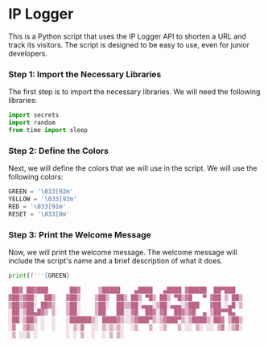  # IP Logger

This is a Python script that uses the IP Logger API to shorten a URL and track its visitors. The script is designed to be easy to use, even for junior developers.

### Step 1: Import the Necessary Libraries

The first step is to import the necessary libraries. We will need the following libraries:

```python
import secrets
import random
from time import sleep
```

### Step 2: Define the Colors

Next, we will define the colors that we will use in the script. We will use the following colors:

```python
GREEN = '\033[92m'
YELLOW = '\033[93m'
RED = '\033[91m'
RESET = '\033[0m'
```

### Step 3: Print the Welcome Message

Now, we will print the welcome message. The welcome message will include the script's name and a brief description of what it does.

```python
print(f'''{GREEN}

 ██▓ ██▓███      ██▓     ▒█████    ▄████   ▄████ ▓█████  ██▀███  
▓██▒▓██░  ██▒   ▓██▒    ▒██▒  ██▒ ██▒ ▀█▒ ██▒ ▀█▒▓█   ▀ ▓██ ▒ ██▒
▒██▒▓██░ ██▓▒   ▒██░    ▒██░  ██▒▒██░▄▄▄░▒██░▄▄▄░▒███   ▓██ ░▄█ ▒
░██░▒██▄█▓▒ ▒   ▒██░    ▒██   ██░░▓█  ██▓░▓█  ██▓▒▓█  ▄ ▒██▀▀█▄  
░██░▒██▒ ░  ░   ░██████▒░ ████▓▒░░▒▓███▀▒░▒▓███▀▒░▒████▒░██▓ ▒██▒
░▓  ▒▓▒░ ░  ░   ░ ▒░▓  ░░ ▒░▒░▒░  ░▒   ▒  ░▒   ▒ ░░ ▒░ ░░ ▒▓ ░▒▓░
 ▒ ░░▒ ░        ░ ░ ▒  ░  ░ ▒ ▒░   

